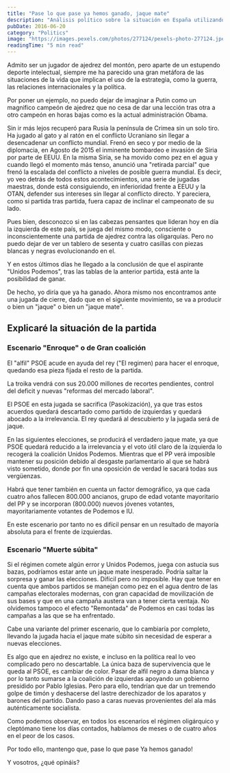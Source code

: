 ```yaml
---
title: "Pase lo que pase ya hemos ganado, jaque mate"
description: "Análisis político sobre la situación en España utilizando el ajedrez como metáfora para explicar los posibles escenarios electorales."
pubDate: 2016-06-20
category: "Politics"
image: "https://images.pexels.com/photos/277124/pexels-photo-277124.jpeg?auto=compress&cs=tinysrgb&w=1260&h=750&dpr=2"
readingTime: "5 min read"
---
```


Admito ser un jugador de ajedrez del montón, pero aparte de un estupendo deporte intelectual, siempre me ha parecido una gran metáfora de las situaciones de la vida que implican el uso de la estrategia, como la guerra, las relaciones internacionales y la política.

Por poner un ejemplo, no puedo dejar de imaginar a Putin como un magnifico campeón de ajedrez que no cesa de dar una lección tras otra a otro campeón en horas bajas como es la actual administración Obama.

Sin ir más lejos recuperó para Rusia la península de Crimea sin un solo tiro. Ha jugado al gato y al ratón en el conflicto Ucraniano sin llegar a desencadenar un conflicto mundial. Frenó en seco y por medio de la diplomacia, en Agosto de 2015 el inminente bombardeo e invasión de Siria por parte de EEUU. En la misma Siria, se ha movido como pez en el agua y cuando llegó el momento más tenso, anunció una "retirada parcial" que frenó la escalada del conflicto a niveles de posible guerra mundial. Es decir, yo veo detrás de todos estos acontecimientos, una serie de jugadas maestras, donde está consiguiendo, en inferioridad frente a EEUU y la OTAN, defender sus intereses sin llegar al conflicto directo. Y pareciera, como si partida tras partida, fuera capaz de inclinar el campeonato de su lado.

Pues bien, desconozco si en las cabezas pensantes que lideran hoy en día la izquierda de este país, se juega del mismo modo, consciente o inconscientemente una partida de ajedrez contra las oligarquías. Pero no puedo dejar de ver un tablero de sesenta y cuatro casillas con piezas blancas y negras evolucionando en el.

Y en estos últimos días he llegado a la conclusión de que el aspirante "Unidos Podemos", tras las tablas de la anterior partida, está ante la posibilidad de ganar.

De hecho, yo diría que ya ha ganado. Ahora mismo nos encontramos ante una jugada de cierre, dado que en el siguiente movimiento, se va a producir o bien un "jaque" o bien un "jaque mate".

## Explicaré la situación de la partida

### Escenario "Enroque" o de Gran coalición

El "alfil" PSOE acude en ayuda del rey ("El regimen) para hacer el enroque, quedando esa pieza fijada el resto de la partida.

La troika vendrá con sus 20.000 millones de recortes pendientes, control del deficit y nuevas "reformas del mercado laboral".

El PSOE en esta jugada se sacrifica (Pasokización), ya que tras estos acuerdos quedará descartado como partido de izquierdas y quedará abocado a la irrelevancia. El rey quedará al descubierto y la jugada será de jaque.

En las siguientes elecciones, se producirá el verdadero jaque mate, ya que PSOE quedará reducido a la irrelevancia y el voto útil claro de la izquierda lo recogerá la coalición Unidos Podemos. Mientras que el PP verá imposible mantener su posición debido al desgaste parlamentario al que se habrá visto sometido, donde por fin una oposición de verdad le sacará todas sus vergüenzas.

Habrá que tener también en cuenta un factor demográfico, ya que cada cuatro años fallecen 800.000 ancianos, grupo de edad votante mayoritario del PP y se incorporan (800.000) nuevos jóvenes votantes, mayoritariamente votantes de Podemos e IU.

En este escenario por tanto no es difícil pensar en un resultado de mayoría absoluta para el frente de izquierdas.

### Escenario "Muerte súbita"

Si el régimen comete algún error y Unidos Podemos, juega con astucia sus bazas, podríamos estar ante un jaque mate inesperado. Podría saltar la sorpresa y ganar las elecciones. Difícil pero no imposible. Hay que tener en cuenta que ambos partidos se manejan como pez en el agua dentro de las campañas electorales modernas, con gran capacidad de movilización de sus bases y que en una campaña austera van a tener cierta ventaja. No olvidemos tampoco el efecto "Remontada" de Podemos en casi todas las campañas a las que se ha enfrentado.

Cabe una variante del primer escenario, que lo cambiaría por completo, llevando la jugada hacia el jaque mate súbito sin necesidad de esperar a nuevas elecciones.

Es algo que en ajedrez no existe, e incluso en la política real lo veo complicado pero no descartable. La única baza de supervivencia que le queda al PSOE, es cambiar de color. Pasar de alfil negro a dama blanca y por lo tanto sumarse a la coalición de izquierdas apoyando un gobierno presidido por Pablo Iglesias. Pero para ello, tendrían que dar un tremendo golpe de timón y deshacerse del lastre derechizador de los aparatos y barones del partido. Dando paso a caras nuevas provenientes del ala más auténticamente socialista.

Como podemos observar, en todos los escenarios el régimen oligárquico y cleptómano tiene los días contados, hablamos de meses o de cuatro años en el peor de los casos.

Por todo ello, mantengo que, pase lo que pase Ya hemos ganado!

Y vosotros, ¿qué opináis?